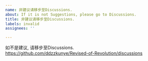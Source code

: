 ```yaml
---
name: 非建议请移步至Discussions.
about: If it is not Suggestions, please go to Discussions.
title: 非建议请移步至Discussions.
labels: invalid
assignees: ''

---
```


如不是建议, 请移步至Discussions.  
<https://github.com/ddzzkunye/Revised-of-Revolution/discussions>
